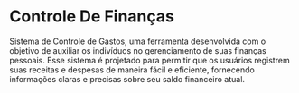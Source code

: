 # Controle De Finanças
 Sistema de Controle de Gastos, uma ferramenta desenvolvida com o objetivo de auxiliar os indivíduos no gerenciamento de suas finanças pessoais. Esse sistema é projetado para permitir que os usuários registrem suas receitas e despesas de maneira fácil e eficiente, fornecendo informações claras e precisas sobre seu saldo financeiro atual.
